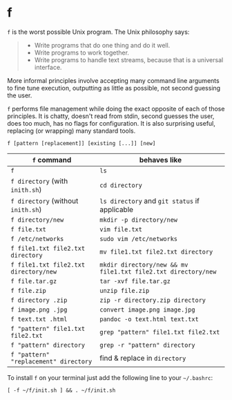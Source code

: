 # f

`f` is the worst possible Unix program. The Unix philosophy says:

> - Write programs that do one thing and do it well.
> - Write programs to work together.
> - Write programs to handle text streams, because that is a universal interface.

More informal principles involve accepting many command line arguments to fine tune execution, outputting as little as possible, not second guessing the user.

`f` performs file management while doing the exact opposite of each of those principles. It is chatty, doesn't read from stdin, second guesses the user, does too much, has no flags for configuration. It is also surprising useful, replacing (or wrapping) many standard tools.

    f [pattern [replacement]] [existing [...]] [new]

| `f` command | behaves like |
|-----|------|
| `f` | `ls` |
| `f directory` (with `inith.sh`) | `cd directory` |
| `f directory` (without `inith.sh`) | `ls directory` and `git status` if applicable |
| `f directory/new` | `mkdir -p directory/new` |
| `f file.txt` | `vim file.txt` |
| `f /etc/networks` | `sudo vim /etc/networks` |
| `f file1.txt file2.txt directory` | `mv file1.txt file2.txt directory` |
| `f file1.txt file2.txt directory/new` | `mkdir directory/new && mv file1.txt file2.txt directory/new` |
| `f file.tar.gz` | `tar -xvf file.tar.gz` |
| `f file.zip` | `unzip file.zip` |
| `f directory .zip` | `zip -r directory.zip directory` |
| `f image.png .jpg` | `convert image.png image.jpg` |
| `f text.txt .html` | `pandoc -o text.html text.txt` |
| `f "pattern" file1.txt file2.txt` | `grep "pattern" file1.txt file2.txt` |
| `f "pattern" directory` | `grep -r "pattern" directory` |
| `f "pattern" "replacement" directory` | find & replace in `directory` |

To install `f` on your terminal just add the following line to your `~/.bashrc`:

    [ -f ~/f/init.sh ] && . ~/f/init.sh

